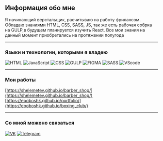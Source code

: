 ## Информация обо мне

Я начинающий верстальщик, расчитываю на работу фрилансом.
Обладаю знаниями HTML, CSS, SASS, JS, так же есть рабочая собрка
на GULP,в будущем планируется изучить React. Все мои знания
на данный момент приобретались на протяжении полугода
___

### Языки и технологии, которыми я владею

![HTML](https://img.shields.io/badge/-HTML-090909?style=for-the-badge&logo=html5&logoColor=#E34F26) ![JavaScript](https://img.shields.io/badge/-JavaScript-090909?style=for-the-badge&logo=JavaScript&logoColor=E9D54D) ![CSS](https://img.shields.io/badge/-CSS-090909?style=for-the-badge&logo=css3&logoColor=#1572B6) ![GULP](https://img.shields.io/badge/-JULP-090909?style=for-the-badge&logo=gulp&logoColor=#CF4647) ![FIGMA](https://img.shields.io/badge/-FIGMA-090909?style=for-the-badge&logo=figma&logoColor=#F24E1E) ![SASS](https://img.shields.io/badge/-SASS-090909?style=for-the-badge&logo=sass&logoColor=#CC6699) ![VScode](https://img.shields.io/badge/-VS_code-090909?style=for-the-badge&logo=visualstudiocode&logoColor=#007ACC) 
___
### Мои работы 
[https://shelemetev.github.io/barber_shop/](https://shelemetev.github.io/barber_shop/)
[https://eboboshk.github.io/portfolio/](https://eboboshk.github.io/boxing_club/)
___

### Со мной можено связаться 

[![VK](https://img.shields.io/badge/-VK-090909?style=for-the-badge&logo=vk&logoColor=#0077FF)](https://vk.com/pohuistegor) [![Telegram](https://img.shields.io/badge/-Telegram-090909?style=for-the-badge&logo=telegram&logoColor=#26A5E4)](https://t.me/BeatDown_Hardcore)
